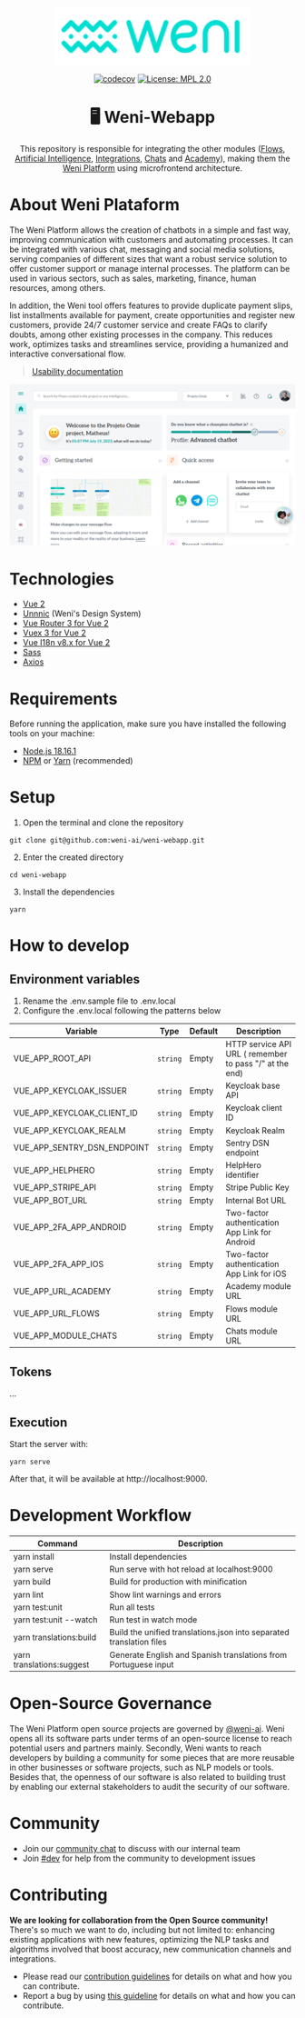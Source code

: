 <div align="center">

<img src="https://github.com/Ilhasoft/weni-webapp/raw/main/src/assets/LogoWeniAnimada.svg" height="100" />

[![codecov](https://codecov.io/gh/weni-ai/weni-webapp/branch/main/graph/badge.svg)](https://codecov.io/gh/weni-ai/weni-webapp) [![License: MPL 2.0](https://img.shields.io/badge/License-MPL_2.0-brightgreen.svg)](https://opensource.org/licenses/MPL-2.0)

# :desktop_computer: Weni-Webapp

This repository is responsible for integrating the other modules ([Flows](https://github.com/weni-ai/flows/), [Artificial Intelligence](https://github.com/weni-ai/ia-platform-frontend), [Integrations](https://github.com/weni-ai/weni-integrations-webapp), [Chats](https://github.com/weni-ai/chats-webapp) and [Academy](https://github.com/weni-ai/weni-academy)), making them the [Weni Platform](https://dash.weni.ai/) using microfrontend architecture.

</div>

# About Weni Plataform

The Weni Platform allows the creation of chatbots in a simple and fast way, improving communication with customers and automating processes. It can be integrated with various chat, messaging and social media solutions, serving companies of different sizes that want a robust service solution to offer customer support or manage internal processes. The platform can be used in various sectors, such as sales, marketing, finance, human resources, among others.

In addition, the Weni tool offers features to provide duplicate payment slips, list installments available for payment, create opportunities and register new customers, provide 24/7 customer service and create FAQs to clarify doubts, among other existing processes in the company. This reduces work, optimizes tasks and streamlines service, providing a humanized and interactive conversational flow.
> [Usability documentation](https://docs.weni.ai/l/pt)

![Weni Platform welcome screenshot](preview.png)

# Technologies

- [Vue 2](https://v2.vuejs.org/)
- [Unnnic](https://github.com/weni-ai/unnnic) (Weni's Design System)
- [Vue Router 3 for Vue 2](https://v3.router.vuejs.org/)
- [Vuex 3 for Vue 2](https://v3.vuex.vuejs.org/)
- [Vue I18n v8.x for Vue 2](https://kazupon.github.io/vue-i18n/)
- [Sass](https://sass-lang.com/)
- [Axios](https://axios-http.com/)

# Requirements
Before running the application, make sure you have installed the following tools on your machine:

- [Node.js 18.16.1](https://nodejs.org/en)
- [NPM](https://www.npmjs.com/) or [Yarn](https://yarnpkg.com/) (recommended)

# Setup

1. Open the terminal and clone the repository

```
git clone git@github.com:weni-ai/weni-webapp.git
```

2. Enter the created directory

```
cd weni-webapp
```

3. Install the dependencies

```
yarn
```


# How to develop
## Environment variables

1. Rename the .env.sample file to .env.local
2. Configure the .env.local following the patterns below

| Variable | Type | Default | Description |
|--|--|--|--|
| VUE_APP_ROOT_API | `string` | Empty | HTTP service API URL ( remember to pass "/" at the end)
| VUE_APP_KEYCLOAK_ISSUER  | `string` | Empty | Keycloak base API
| VUE_APP_KEYCLOAK_CLIENT_ID  | `string` | Empty | Keycloak client ID
| VUE_APP_KEYCLOAK_REALM  | `string` | Empty | Keycloak Realm
| VUE_APP_SENTRY_DSN_ENDPOINT  | `string` | Empty | Sentry DSN endpoint
| VUE_APP_HELPHERO  | `string` | Empty | HelpHero identifier
| VUE_APP_STRIPE_API  | `string` | Empty | Stripe Public Key
| VUE_APP_BOT_URL  | `string` | Empty | Internal Bot URL
| VUE_APP_2FA_APP_ANDROID  | `string` | Empty | Two-factor authentication App Link for Android
| VUE_APP_2FA_APP_IOS  | `string` | Empty | Two-factor authentication App Link for iOS
| VUE_APP_URL_ACADEMY  | `string` | Empty | Academy module URL
| VUE_APP_URL_FLOWS  | `string` | Empty | Flows module URL
| VUE_APP_MODULE_CHATS  | `string` | Empty | Chats module URL

## Tokens
...


## Execution

Start the server with:

```
yarn serve
```

After that, it will be available at http://localhost:9000.

# Development Workflow

| Command | Description |
|--|--|
| yarn install | Install dependencies
| yarn serve | Run serve with hot reload at localhost:9000
| yarn build | Build for production with minification
| yarn lint | Show lint warnings and errors
| yarn test:unit | Run all tests
| yarn test:unit --watch | Run test in watch mode
| yarn translations:build | Build the unified translations.json into separated translation files
| yarn translations:suggest | Generate English and Spanish translations from Portuguese input

# Open-Source Governance

The Weni Platform open source projects are governed by [@weni-ai](https://github.com/weni-ai/). Weni opens all its software parts under terms of an open-source license to reach potential users and partners mainly. Secondly, Weni wants to reach developers by building a community for some pieces that are more reusable in other businesses or software projects, such as NLP models or tools. Besides that, the openness of our software is also related to building trust by enabling our external stakeholders to audit the security of our software.

# Community

- Join our [community chat](https://community-chat.weni.ai) to discuss with our internal team
- Join [#dev](https://community-chat.weni.ai/channel/dev) for help from the community to development issues

# Contributing

**We are looking for collaboration from the Open Source community!** There's so much we want to do,
including but not limited to: enhancing existing applications with new features,
optimizing the NLP tasks and algorithms involved that boost accuracy, new communication channels and integrations.

* Please read our [contribution guidelines](https://github.com/ilhasoft/weni-platform/blob/main/.github/CONTRIBUTING.md) for details on what and how you can contribute.
* Report a bug by using [this guideline](https://github.com/ilhasoft/weni-platform/blob/main/.github/CONTRIBUTING.md#report-a-bug) for details on what and how you can contribute.
